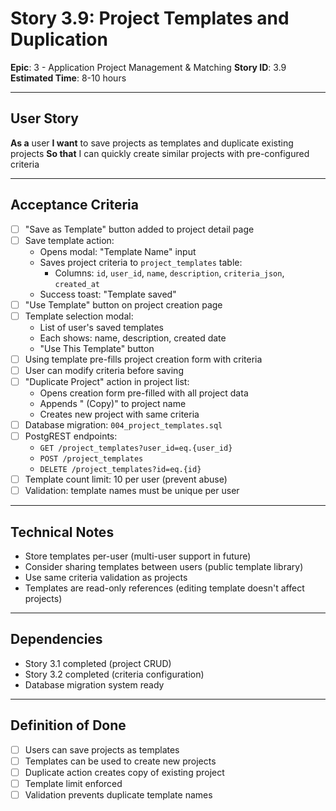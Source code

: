 # Story 3.9: Project Templates and Duplication

**Epic**: 3 - Application Project Management & Matching
**Story ID**: 3.9
**Estimated Time**: 8-10 hours

---

## User Story

**As a** user
**I want** to save projects as templates and duplicate existing projects
**So that** I can quickly create similar projects with pre-configured criteria

---

## Acceptance Criteria

- [ ] "Save as Template" button added to project detail page
- [ ] Save template action:
  - Opens modal: "Template Name" input
  - Saves project criteria to `project_templates` table:
    - Columns: `id`, `user_id`, `name`, `description`, `criteria_json`, `created_at`
  - Success toast: "Template saved"
- [ ] "Use Template" button on project creation page
- [ ] Template selection modal:
  - List of user's saved templates
  - Each shows: name, description, created date
  - "Use This Template" button
- [ ] Using template pre-fills project creation form with criteria
- [ ] User can modify criteria before saving
- [ ] "Duplicate Project" action in project list:
  - Opens creation form pre-filled with all project data
  - Appends " (Copy)" to project name
  - Creates new project with same criteria
- [ ] Database migration: `004_project_templates.sql`
- [ ] PostgREST endpoints:
  - `GET /project_templates?user_id=eq.{user_id}`
  - `POST /project_templates`
  - `DELETE /project_templates?id=eq.{id}`
- [ ] Template count limit: 10 per user (prevent abuse)
- [ ] Validation: template names must be unique per user

---

## Technical Notes

- Store templates per-user (multi-user support in future)
- Consider sharing templates between users (public template library)
- Use same criteria validation as projects
- Templates are read-only references (editing template doesn't affect projects)

---

## Dependencies

- Story 3.1 completed (project CRUD)
- Story 3.2 completed (criteria configuration)
- Database migration system ready

---

## Definition of Done

- [ ] Users can save projects as templates
- [ ] Templates can be used to create new projects
- [ ] Duplicate action creates copy of existing project
- [ ] Template limit enforced
- [ ] Validation prevents duplicate template names
